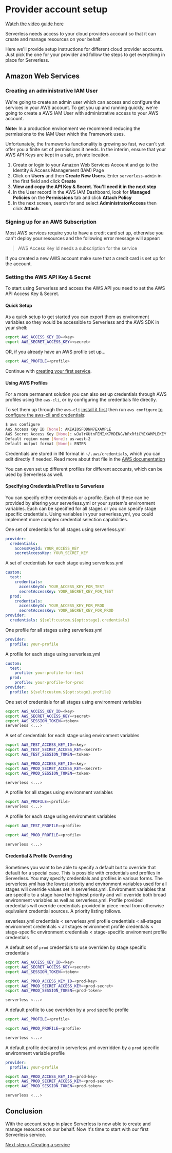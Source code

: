 <!--
title: AWS Authentication Setup
menuText: AWS Authentication Setup
layout: Doc
-->

# Provider account setup

[Watch the video guide here](https://youtu.be/weOsx5rLWX0)

Serverless needs access to your cloud providers account so that it can create and manage resources on your behalf.

Here we'll provide setup instructions for different cloud provider accounts. Just pick the one for your
provider and follow the steps to get everything in place for Serverless.

## Amazon Web Services

### Creating an administrative IAM User

We're going to create an admin user which can access and configure the services in your AWS account.
To get you up and running quickly, we're going to create a AWS IAM User with administrative access to your AWS account.

**Note:** In a production environment we recommend reducing the permissions to the IAM User which the Framework uses.

Unfortunately, the frameworks functionality is growing so fast, we can't yet offer you a finite set of permissions it needs. In the interim, ensure that your AWS API Keys are kept in a safe, private location.

1. Create or login to your Amazon Web Services Account and go to the Identity & Access Management (IAM) Page
2. Click on **Users** and then **Create New Users**. Enter `serverless-admin` in the first field and click **Create**
3. **View and copy the API Key & Secret. You'll need it in the next step**
4. In the User record in the AWS IAM Dashboard, look for **Managed Policies** on the **Permissions** tab and click
**Attach Policy**
5. In the next screen, search for and select **AdministratorAccess** then click **Attach**

### Signing up for an AWS Subscription

Most AWS services require you to have a credit card set up, otherwise you can't deploy your resources and the following error message will appear:

>AWS Access Key Id needs a subscription for the service

If you created a new AWS account make sure that a credit card is set up for the account.

### Setting the AWS API Key & Secret

To start using Serverless and access the AWS API you need to set the AWS API Access Key & Secret.

#### Quick Setup

As a quick setup to get started you can export them as environment variables so they would be accessible to Serverless and the AWS SDK in your shell:

```bash
export AWS_ACCESS_KEY_ID=<key>
export AWS_SECRET_ACCESS_KEY=<secret>
```

OR, if you already have an AWS profile set up...

```bash
export AWS_PROFILE=<profile>
```

Continue with [creating your first service](../../01-guide/02-creating-services.md).

#### Using AWS Profiles

For a more permanent solution you can also set up credentials through AWS profiles using the `aws-cli`, or by configuring the credentials file directly.

To set them up through the `aws-cli` [install it first](http://docs.aws.amazon.com/cli/latest/userguide/installing.html) then run `aws configure` [to configure the aws-cli and credentials](http://docs.aws.amazon.com/cli/latest/userguide/cli-chap-getting-started.html):

```bash
$ aws configure
AWS Access Key ID [None]: AKIAIOSFODNN7EXAMPLE
AWS Secret Access Key [None]: wJalrXUtnFEMI/K7MDENG/bPxRfiCYEXAMPLEKEY
Default region name [None]: us-west-2
Default output format [None]: ENTER
```

Credentials are stored in INI format in `~/.aws/credentials`, which you can edit directly if needed. Read more about that file in the [AWS documentation](http://docs.aws.amazon.com/cli/latest/userguide/cli-chap-getting-started.html#cli-config-files)

You can even set up different profiles for different accounts, which can be used by Serverless as well.

#### Specifying Credentials/Profiles to Serverless

You can specify either credentials or a profile.  Each of these can be provided by altering your serverless.yml or your system's environment variables.  Each can be specified for all stages or you can specify stage specific credentials.  Using variables in your serverless.yml, you could implement more complex credential selection capabilities.


One set of credentials for all stages using serverless.yml
```yml
provider:
  credentials:
    accessKeyId: YOUR_ACCESS_KEY
    secretAccessKey: YOUR_SECRET_KEY
```

A set of credentials for each stage using serverless.yml
```yml
custom:
  test:
    credentials:
      accessKeyId: YOUR_ACCESS_KEY_FOR_TEST
      secretAccessKey: YOUR_SECRET_KEY_FOR_TEST
  prod:
    credentials:
      accessKeyId: YOUR_ACCESS_KEY_FOR_PROD
      secretAccessKey: YOUR_SECRET_KEY_FOR_PROD
provider:
  credentials: ${self:custom.${opt:stage}.credentials}
```

One profile for all stages using serverless.yml
```yml
provider:
  profile: your-profile
```

A profile for each stage using serverless.yml
```yml
custom:
  test:
    profile: your-profile-for-test
  prod:
    profile: your-profile-for-prod
provider:
  profile: ${self:custom.${opt:stage}.profile}
```

One set of credentials for all stages using environment variables
```bash
export AWS_ACCESS_KEY_ID=<key>
export AWS_SECRET_ACCESS_KEY=<secret>
export AWS_SESSION_TOKEN=<token>
serverless <...>
```

A set of credentials for each stage using environment variables
```bash
export AWS_TEST_ACCESS_KEY_ID=<key>
export AWS_TEST_SECRET_ACCESS_KEY=<secret>
export AWS_TEST_SESSION_TOKEN=<token>

export AWS_PROD_ACCESS_KEY_ID=<key>
export AWS_PROD_SECRET_ACCESS_KEY=<secret>
export AWS_PROD_SESSION_TOKEN=<token>

serverless <...>
```

A profile for all stages using environment variables
```bash
export AWS_PROFILE=<profile>
serverless <...>
```

A profile for each stage using environment variables
```bash
export AWS_TEST_PROFILE=<profile>

export AWS_PROD_PROFILE=<profile>

serverless <...>
```

#### Credential & Profile Overriding

Sometimes you want to be able to specify a default but to override that default for a special case.  This is possible with credentials and profiles in Serverless.  You may specify credentials and profiles in various forms.  The serverless.yml has the lowest priority and environment variables used for all stages will override values set in serverless.yml.  Environment variables that are specific to a stage have the highest priority and will override both broad environment variables as well as serverless.yml.  Profile provided credentials will override credentials provided in piece-meal from otherwise equivalent credential sources.  A priority listing follows.

severless.yml credentials < serverless.yml profile credentials < all-stages environment credentials < all stages environment profile credentials < stage-specific environment credentials < stage-specific environment profile credentials

A default set of `prod` credentials to use overriden by stage specific credentials
```bash
export AWS_ACCESS_KEY_ID=<key>
export AWS_SECRET_ACCESS_KEY=<secret>
export AWS_SESSION_TOKEN=<token>

export AWS_PROD_ACCESS_KEY_ID=<prod-key>
export AWS_PROD_SECRET_ACCESS_KEY=<prod-secret>
export AWS_PROD_SESSION_TOKEN=<prod-token>

serverless <...>
```

A default profile to use overriden by a `prod` specific profile
```bash
export AWS_PROFILE=<profile>

export AWS_PROD_PROFILE=<profile>

serverless <...>
```

A default profile declared in serverless.yml overridden by a `prod` specific environment variable profile
```yml
provider:
  profile: your-profile
```
```bash
export AWS_PROD_ACCESS_KEY_ID=<prod-key>
export AWS_PROD_SECRET_ACCESS_KEY=<prod-secret>
export AWS_PROD_SESSION_TOKEN=<prod-token>

serverless <...>
```

## Conclusion

With the account setup in place Serverless is now able to create and manage resources on our behalf.
Now it's time to start with our first Serverless service.

[Next step > Creating a service](../../01-guide/02-creating-services.md)
